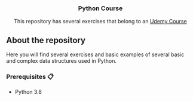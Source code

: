 <p align="center">
  <h3 align="center">Python Course</h3>

  <p align="center">
    This repository has several exercises that belong to an <a href="https://www.udemy.com/course/full-stack-programming-for-complete-beginners-in-python/">Udemy Course</a>
  </p>
</p>

## About the repository
Here you will find several exercises and basic examples of several basic and complex data structures used in Python.

### Prerequisites 📋
* Python 3.8
